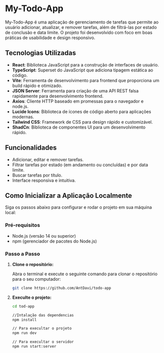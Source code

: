 # My-Todo-App

My-Todo-App é uma aplicação de gerenciamento de tarefas que permite ao usuário adicionar, atualizar, e remover tarefas, além de filtrá-las por estado de conclusão e data limite. O projeto foi desenvolvido com foco em boas práticas de usabilidade e design responsivo.

## Tecnologias Utilizadas

- **React**: Biblioteca JavaScript para a construção de interfaces de usuário.
- **TypeScript**: Superset do JavaScript que adiciona tipagem estática ao código.
- **Vite**: Ferramenta de desenvolvimento para frontend que proporciona um build rápido e otimizado.
- **JSON Server**: Ferramenta para criação de uma API REST falsa rapidamente para desenvolvimento frontend.
- **Axios**: Cliente HTTP baseado em promessas para o navegador e node.js.
- **Lucide Icons**: Biblioteca de ícones de código aberto para aplicações modernas.
- **Tailwind CSS**: Framework de CSS para design rápido e customizável.
- **ShadCn**: Biblioteca de componentes UI para um desenvolvimento rápido.

## Funcionalidades

- Adicionar, editar e remover tarefas.
- Filtrar tarefas por estado (em andamento ou concluídas) e por data limite.
- Buscar tarefas por título.
- Interface responsiva e intuitiva.

## Como Inicializar a Aplicação Localmente

Siga os passos abaixo para configurar e rodar o projeto em sua máquina local:

### Pré-requisitos

- Node.js (versão 14 ou superior)
- npm (gerenciador de pacotes do Node.js)

### Passo a Passo

1. **Clone o repositório:**

   Abra o terminal e execute o seguinte comando para clonar o repositório para o seu computador:

   ```bash
   git clone https://github.com/AntDavi/todo-app
2. **Execulte o projeto:**

   ```bash
   cd tod-app

   //Intalação das dependencias
   npm install

   // Para execultar o projeto
   npm run dev

   // Para execultar o servidor
   npm run start:server
